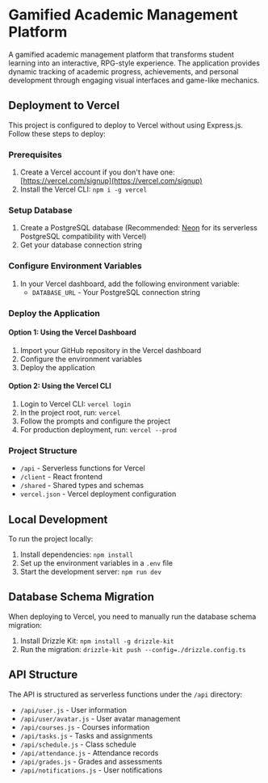 # Gamified Academic Management Platform

A gamified academic management platform that transforms student learning into an interactive, RPG-style experience. The application provides dynamic tracking of academic progress, achievements, and personal development through engaging visual interfaces and game-like mechanics.

## Deployment to Vercel

This project is configured to deploy to Vercel without using Express.js. Follow these steps to deploy:

### Prerequisites

1. Create a Vercel account if you don't have one: [https://vercel.com/signup](https://vercel.com/signup)
2. Install the Vercel CLI: `npm i -g vercel`

### Setup Database

1. Create a PostgreSQL database (Recommended: [Neon](https://neon.tech/) for its serverless PostgreSQL compatibility with Vercel)
2. Get your database connection string

### Configure Environment Variables

1. In your Vercel dashboard, add the following environment variable:
   - `DATABASE_URL` - Your PostgreSQL connection string

### Deploy the Application

#### Option 1: Using the Vercel Dashboard

1. Import your GitHub repository in the Vercel dashboard
2. Configure the environment variables
3. Deploy the application

#### Option 2: Using the Vercel CLI

1. Login to Vercel CLI: `vercel login`
2. In the project root, run: `vercel`
3. Follow the prompts and configure the project
4. For production deployment, run: `vercel --prod`

### Project Structure

- `/api` - Serverless functions for Vercel
- `/client` - React frontend
- `/shared` - Shared types and schemas
- `vercel.json` - Vercel deployment configuration

## Local Development

To run the project locally:

1. Install dependencies: `npm install`
2. Set up the environment variables in a `.env` file
3. Start the development server: `npm run dev`

## Database Schema Migration

When deploying to Vercel, you need to manually run the database schema migration:

1. Install Drizzle Kit: `npm install -g drizzle-kit`
2. Run the migration: `drizzle-kit push --config=./drizzle.config.ts`

## API Structure

The API is structured as serverless functions under the `/api` directory:

- `/api/user.js` - User information
- `/api/user/avatar.js` - User avatar management
- `/api/courses.js` - Courses information
- `/api/tasks.js` - Tasks and assignments
- `/api/schedule.js` - Class schedule
- `/api/attendance.js` - Attendance records
- `/api/grades.js` - Grades and assessments
- `/api/notifications.js` - User notifications